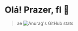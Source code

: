 # Olá! Prazer, fl 👋
> ae
![Anurag's GitHub stats](https://github-readme-stats.vercel.app/api?username=fldevz&show_icons=true&theme=radical)
